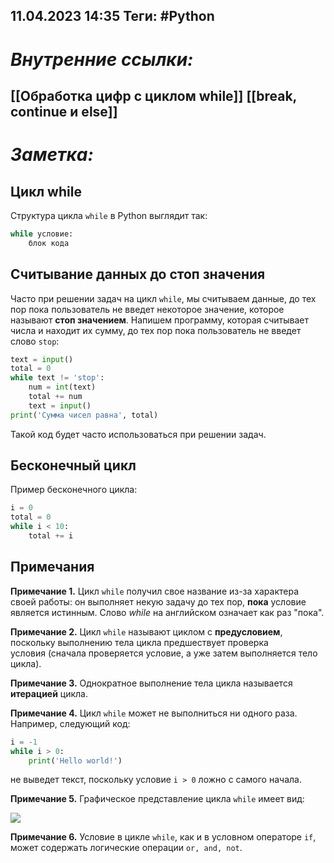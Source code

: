 11.04.2023    14:35
Теги: #Python 
---
# ***Внутренние ссылки:***
[[Обработка цифр с циклом while]]
[[break, continue и  else]]
---
# ***Заметка:***
## Цикл while


Структура цикла `while` в Python выглядит так:

```python
while условие:
    блок кода
```

## Считывание данных до стоп значения

Часто при решении задач на цикл `while`, мы считываем данные, до тех пор пока пользователь не введет некоторое значение, которое называют **стоп значением**. Напишем программу, которая считывает числа и находит их сумму, до тех пор пока пользователь не введет слово `stop`:

```python
text = input()
total = 0
while text != 'stop':
    num = int(text)
    total += num
    text = input()
print('Сумма чисел равна', total)
```

Такой код будет часто использоваться при решении задач.

## Бесконечный цикл

Пример бесконечного цикла:

```python
i = 0
total = 0
while i < 10:
    total += i
```

## Примечания

**Примечание 1.** Цикл `while` получил свое название из-за характера своей работы: он выполняет некую задачу до тех пор, **пока** условие является истинным. Слово _while_ на английском означает как раз "пока".

**Примечание 2.** Цикл `while` называют циклом с **предусловием**, поскольку выполнению тела цикла предшествует проверка условия (сначала проверяется условие, а уже затем выполняется тело цикла).

**Примечание 3.** Однократное выполнение тела цикла называется **итерацией** цикла.

**Примечание 4.** Цикл `while` может не выполниться ни одного раза. Например, следующий код:

```python
i = -1
while i > 0:
    print('Hello world!')
```

не выведет текст, поскольку условие `i > 0` ложно с самого начала.

**Примечание 5.** Графическое представление цикла `while` имеет вид:

![](https://ucarecdn.com/50b4594b-ca45-4428-8d87-7db384e00af8/)

**Примечание 6.** Условие в цикле `while`, как и в условном операторе `if`, может содержать логические операции `or, and, not`. 

